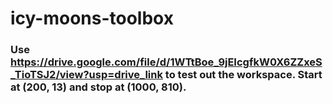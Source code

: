 # icy-moons-toolbox
### Use https://drive.google.com/file/d/1WTtBoe_9jEIcgfkW0X6ZZxeS_TioTSJ2/view?usp=drive_link to test out the workspace. Start at (200, 13) and stop at (1000, 810).
